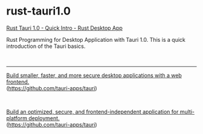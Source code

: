 # rust-tauri1.0

[Rust Tauri 1.0 - Quick Intro - Rust Desktop App](https://youtu.be/kRoGYgAuZQE)

Rust Programming for Desktop Application with Tauri 1.0. This is a quick introduction of the Tauri basics.

<br>

<hr>

[Build smaller, faster, and more secure desktop applications with a web frontend.](https://github.com/tauri-apps/tauri)
<br>(https://github.com/tauri-apps/tauri)

<br>

[Build an optimized, secure, and frontend-independent application for multi-platform deployment.](https://tauri.app/)
<br>(https://github.com/tauri-apps/tauri)
